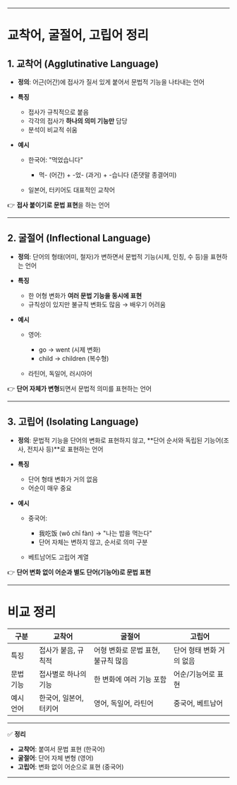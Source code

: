 
---

# 교착어, 굴절어, 고립어 정리

## 1. 교착어 (Agglutinative Language)

* **정의**: 어근(어간)에 접사가 질서 있게 붙어서 문법적 기능을 나타내는 언어
* **특징**

  * 접사가 규칙적으로 붙음
  * 각각의 접사가 **하나의 의미 기능만** 담당
  * 분석이 비교적 쉬움
* **예시**

  * 한국어: "먹었습니다"

    * 먹- (어간) + -었- (과거) + -습니다 (존댓말 종결어미)
  * 일본어, 터키어도 대표적인 교착어

👉 **접사 붙이기로 문법 표현**을 하는 언어

---

## 2. 굴절어 (Inflectional Language)

* **정의**: 단어의 형태(어미, 철자)가 변하면서 문법적 기능(시제, 인칭, 수 등)을 표현하는 언어
* **특징**

  * 한 어형 변화가 **여러 문법 기능을 동시에 표현**
  * 규칙성이 있지만 불규칙 변화도 많음 → 배우기 어려움
* **예시**

  * 영어:

    * go → went (시제 변화)
    * child → children (복수형)
  * 라틴어, 독일어, 러시아어

👉 **단어 자체가 변형**되면서 문법적 의미를 표현하는 언어

---

## 3. 고립어 (Isolating Language)

* **정의**: 문법적 기능을 단어의 변화로 표현하지 않고, **단어 순서와 독립된 기능어(조사, 전치사 등)**로 표현하는 언어
* **특징**

  * 단어 형태 변화가 거의 없음
  * 어순이 매우 중요
* **예시**

  * 중국어:

    * 我吃饭 (wǒ chī fàn) → "나는 밥을 먹는다"
    * 단어 자체는 변하지 않고, 순서로 의미 구분
  * 베트남어도 고립어 계열

👉 **단어 변화 없이 어순과 별도 단어(기능어)로 문법 표현**

---

# 비교 정리

| 구분    | 교착어           | 굴절어                  | 고립어            |
| ----- | ------------- | -------------------- | -------------- |
| 특징    | 접사가 붙음, 규칙적   | 어형 변화로 문법 표현, 불규칙 많음 | 단어 형태 변화 거의 없음 |
| 문법 기능 | 접사별로 하나의 기능   | 한 변화에 여러 기능 포함       | 어순/기능어로 표현     |
| 예시 언어 | 한국어, 일본어, 터키어 | 영어, 독일어, 라틴어         | 중국어, 베트남어      |

---

✅ **정리**

* **교착어**: 붙여서 문법 표현 (한국어)
* **굴절어**: 단어 자체 변형 (영어)
* **고립어**: 변화 없이 어순으로 표현 (중국어)

---


